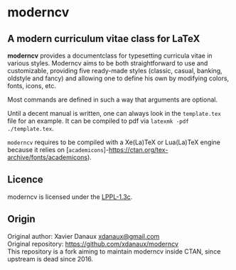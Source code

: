 # moderncv

## A modern curriculum vitae class for LaTeX

**moderncv** provides a documentclass for typesetting curricula vitae in various styles. Moderncv aims to be both straightforward to use and customizable, providing five ready-made styles (classic, casual, banking, oldstyle and fancy) and allowing one to define his own by modifying colors, fonts, icons, etc.

Most commands are defined in such a way that arguments are optional.

Until a decent manual is written, one can always look in the `template.tex` file for an example. It can be compiled to pdf via `latexmk -pdf ./template.tex`.

`moderncv` requires to be compiled with a Xe(La)TeX or Lua(La)TeX engine because it relies on [`academicons`]-https://ctan.org/tex-archive/fonts/academicons).

## Licence
moderncv is licensed under the [LPPL-1.3c](https://spdx.org/licenses/LPPL-1.3c.html).

## Origin
Original author: Xavier Danaux <xdanaux@gmail.com><br/>
Original repository: https://github.com/xdanaux/moderncv<br/>
This repository is a fork aiming to maintain moderncv inside CTAN, since upstream is dead since 2016.
